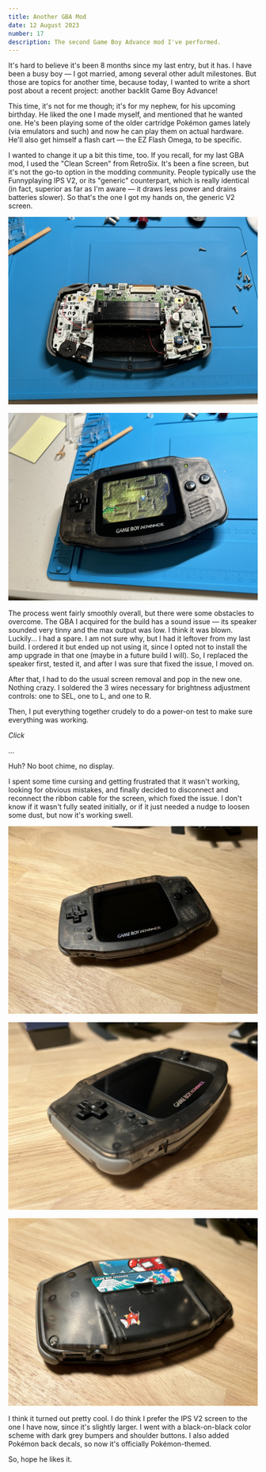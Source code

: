 ```yaml
---
title: Another GBA Mod
date: 12 August 2023
number: 17
description: The second Game Boy Advance mod I've performed.
---
```


It's hard to believe it's been 8 months since my last entry, but it has. I have been a busy boy — I got married, among several other adult milestones. But those are topics for another time, because today, I wanted to write a short post about a recent project: another backlit Game Boy Advance!

This time, it's not for me though; it's for my nephew, for his upcoming birthday. He liked the one I made myself, and mentioned that he wanted one. He's been playing some of the older cartridge Pokémon games lately (via emulators and such) and now he can play them on actual hardware. He'll also get himself a flash cart — the EZ Flash Omega, to be specific.

I wanted to change it up a bit this time, too. If you recall, for my last GBA mod, I used the "Clean Screen" from RetroSix. It's been a fine screen, but it's not the go-to option in the modding community. People typically use the Funnyplaying IPS V2, or its "generic" counterpart, which is really identical (in fact, superior as far as I'm aware — it draws less power and drains batteries slower). So that's the one I got my hands on, the generic V2 screen.

![The GBA open](../assets/images/caiden-gba/open.jpg "The GBA open")

![The GBA on](../assets/images/caiden-gba/on.jpg "The GBA on")

The process went fairly smoothly overall, but there were some obstacles to overcome. The GBA I acquired for the build has a sound issue — its speaker sounded very tinny and the max output was low. I think it was blown. Luckily... I had a spare. I am not sure why, but I had it leftover from my last build. I ordered it but ended up not using it, since I opted not to install the amp upgrade in that one (maybe in a future build I will). So, I replaced the speaker first, tested it, and after I was sure that fixed the issue, I moved on.

After that, I had to do the usual screen removal and pop in the new one. Nothing crazy. I soldered the 3 wires necessary for brightness adjustment controls: one to SEL, one to L, and one to R.

Then, I put everything together crudely to do a power-on test to make sure everything was working.

*Click*

...

Huh? No boot chime, no display.

I spent some time cursing and getting frustrated that it wasn't working, looking for obvious mistakes, and finally decided to disconnect and reconnect the ribbon cable for the screen, which fixed the issue. I don't know if it wasn't fully seated initially, or if it just needed a nudge to loosen some dust, but now it's working swell.

![The GBA](../assets/images/caiden-gba/overall.jpg "The GBA")

![The GBA left side](../assets/images/caiden-gba/close-left.jpg "The GBA left side")

![The GBA back side](../assets/images/caiden-gba/back.jpg "The GBA back side")

I think it turned out pretty cool. I do think I prefer the IPS V2 screen to the one I have now, since it's slightly larger. I went with a black-on-black color scheme with dark grey bumpers and shoulder buttons. I also added Pokémon back decals, so now it's officially Pokémon-themed.

So, hope he likes it.
